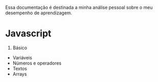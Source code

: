 Essa documentação é destinada a minha análise pessoal
sobre o meu desempenho de aprendizagem.

# Javascript
1. Básico
- Variáveis
- Números e operadores
- Textos
- Arrays

